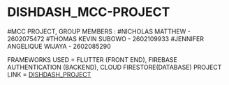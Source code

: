 # DISHDASH_MCC-PROJECT
#MCC PROJECT, GROUP MEMBERS : 
  #NICHOLAS MATTHEW - 2602075472
  #THOMAS KEVIN SUBOWO - 2602109933
  #JENNIFER ANGELIQUE WIJAYA - 2602085290

  FRAMEWORKS USED = FLUTTER (FRONT END), FIREBASE AUTHENTICATION (BACKEND), CLOUD FIRESTORE(DATABASE)
PROJECT LINK = [DISHDASH_PROJECT](https://binusianorg-my.sharepoint.com/personal/nicholas_matthew001_binus_ac_id/_layouts/15/guestaccess.aspx?share=EtpGziw2y5JNs67w5rK60LIBTBUChv6emCwjKJKGK5kwcA&e=AyP0i8)
